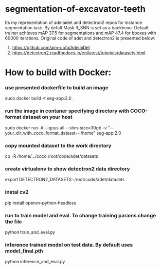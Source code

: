 # segmentation-of-excavator-teeth
 Its my representation of adelaidet and detectron2 repos for instance segmentation task. 
 By defalt Mask R_SNN is set as a backbone. Default trainer achieves mAP 37.5 for segmentations and mAP 47.4 for bboxes with 60000 iterations.
 Original code of adet and detectron2 is presented below: 
 1. https://github.com/aim-uofa/AdelaiDet
 2. https://detectron2.readthedocs.io/en/latest/tutorials/datasets.html


# How to build with Docker: 

### use presented dockerfile to build an image
sudo docker build -t seg-app:2.0 .
### run the image in contaner specifying directory with COCO-format dataset on your host
sudo docker run -it --gpus all --shm-size=30gb -v "--your_dir_with_coco_format_dataset--:/home" seg-app:2.0

### copy mounted dataset to the work directory
cp -R /home/.../coco   /root/code/adet/datasets 

### create virtualenv to show detectron2 data directory
export DETECTRON2_DATASETS=/root/code/adet/datasets

### instal cv2
pip install opencv-python-headless

### run to train model and eval. To change training params change the file
python train_and_eval.py  

### inference trained model on test data. By default uses model_final.pth
python inference_and_eval.py
